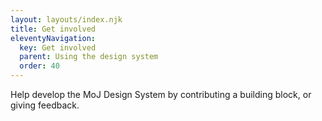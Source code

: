 ```yaml
---
layout: layouts/index.njk
title: Get involved
eleventyNavigation:
  key: Get involved
  parent: Using the design system
  order: 40
---
```


Help develop the MoJ Design System by contributing a building block, or giving feedback.
